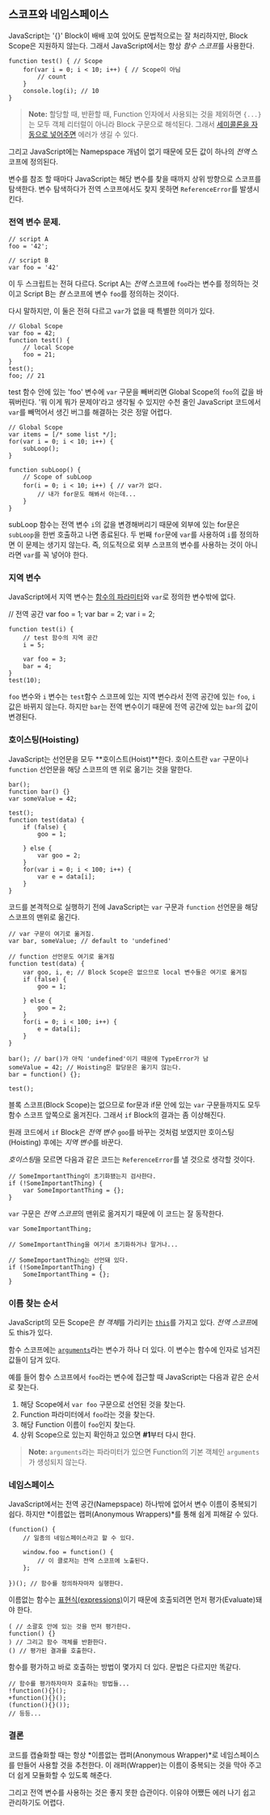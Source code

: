  ## 스코프와 네임스페이스

JavaScript는 '{}' Block이 배배 꼬여 있어도 문법적으로는 잘 처리하지만, Block Scope은 지원하지 않는다. 그래서 JavaScript에서는 항상 *함수 스코프*를 사용한다.

    function test() { // Scope
        for(var i = 0; i < 10; i++) { // Scope이 아님
            // count
        }
        console.log(i); // 10
    }

> **Note:** 할당할 때, 반환할 때, Function 인자에서 사용되는 것을 제외하면 `{...}`는 모두 객체 리터럴이 아니라 Block 구문으로 해석된다. 그래서 [세미콜론을 자동으로 넣어주면](#core.semicolon) 에러가 생길 수 있다.

그리고 JavaScript에는 Namepspace 개념이 없기 때문에 모든 값이 하나의 *전역* 스코프에 정의된다.

변수를 참조 할 때마다 JavaScript는 해당 변수를 찾을 때까지 상위 방향으로 스코프를 탐색한다. 변수 탐색하다가 전역 스코프에서도 찾지 못하면 `ReferenceError`를 발생시킨다.

### 전역 변수 문제.

    // script A
    foo = '42';

    // script B
    var foo = '42'

이 두 스크립트는 전혀 다르다. Script A는 *전역* 스코프에 `foo`라는 변수를 정의하는 것이고 Script B는 *현* 스코프에 변수 `foo`를 정의하는 것이다.

다시 말하지만, 이 둘은 전혀 다르고 `var`가 없을 때 특별한 의미가 있다.

    // Global Scope
    var foo = 42;
    function test() {
        // local Scope
        foo = 21;
    }
    test();
    foo; // 21

test 함수 안에 있는 'foo' 변수에 `var` 구문을 빼버리면 Global Scope의 `foo`의 값을 바꿔버린다. '뭐 이게 뭐가 문제야'라고 생각될 수 있지만 수천 줄인 JavaScript 코드에서 `var`를 빼먹어서 생긴 버그를 해결하는 것은 정말 어렵다.

    // Global Scope
    var items = [/* some list */];
    for(var i = 0; i < 10; i++) {
        subLoop();
    }

    function subLoop() {
        // Scope of subLoop
        for(i = 0; i < 10; i++) { // var가 없다.
            // 내가 for문도 해봐서 아는데...
        }
    }

subLoop 함수는 전역 변수 `i`의 값을 변경해버리기 때문에 외부에 있는 for문은 `subLoop`을 한번 호출하고 나면 종료된다. 두 번째 `for`문에 `var`를 사용하여 `i`를 정의하면 이 문제는 생기지 않는다. 즉, 의도적으로 외부 스코프의 변수를 사용하는 것이 아니라면 `var`를 꼭 넣어야 한다.

### 지역 변수

JavaScript에서 지역 변수는 [함수의 파라미터](#function.general)와 `var`로 정의한 변수밖에 없다.

   // 전역 공간
    var foo = 1;
    var bar = 2;
    var i = 2;

    function test(i) {
        // test 함수의 지역 공간
        i = 5;

        var foo = 3;
        bar = 4;
    }
    test(10);

`foo` 변수와 `i` 변수는 `test`함수 스코프에 있는 지역 변수라서 전역 공간에 있는 `foo`, `i` 값은 바뀌지 않는다. 하지만 `bar`는 전역 변수이기 때문에 전역 공간에 있는 `bar`의 값이 변경된다.

### 호이스팅(Hoisting)

JavaScript는 선언문을 모두 **호이스트(Hoist)**한다. 호이스트란 `var` 구문이나 `function` 선언문을 해당 스코프의 맨 위로 옮기는 것을 말한다.

    bar();
    function bar() {}
    var someValue = 42;

    test();
    function test(data) {
        if (false) {
            goo = 1;

        } else {
            var goo = 2;
        }
        for(var i = 0; i < 100; i++) {
            var e = data[i];
        }
    }

코드를 본격적으로 실행하기 전에 JavaScript는 `var` 구문과 `function` 선언문을 해당 스코프의 맨위로 옮긴다.

    // var 구문이 여기로 옮겨짐.
    var bar, someValue; // default to 'undefined'

    // function 선언문도 여기로 옮겨짐
    function test(data) {
        var goo, i, e; // Block Scope은 없으므로 local 변수들은 여기로 옮겨짐
        if (false) {
            goo = 1;

        } else {
            goo = 2;
        }
        for(i = 0; i < 100; i++) {
            e = data[i];
        }
    }

    bar(); // bar()가 아직 'undefined'이기 때문에 TypeError가 남
    someValue = 42; // Hoisting은 할당문은 옮기지 않는다.
    bar = function() {};

    test();

블록 스코프(Block Scope)는 없으므로 for문과 if문 안에 있는 `var` 구문들까지도 모두 함수 스코프 앞쪽으로 옮겨진다. 그래서 `if` Block의 결과는 좀 이상해진다.

원래 코드에서 `if` Block은 *전역 변수* `goo`를 바꾸는 것처럼 보였지만 호이스팅(Hoisting) 후에는 *지역 변수*를 바꾼다.

*호이스팅*을 모르면 다음과 같은 코드는 `ReferenceError`를 낼 것으로 생각할 것이다.

    // SomeImportantThing이 초기화됐는지 검사한다.
    if (!SomeImportantThing) {
        var SomeImportantThing = {};
    }

`var` 구문은 *전역 스코프*의 맨위로 옮겨지기 때문에 이 코드는 잘 동작한다.

    var SomeImportantThing;

    // SomeImportantThing을 여기서 초기화하거나 말거나...

    // SomeImportantThing는 선언돼 있다.
    if (!SomeImportantThing) {
        SomeImportantThing = {};
    }

### 이름 찾는 순서

JavaScript의 모든 Scope은 *현 객체*를 가리키는 [`this`](#function.this)를 가지고 있다. *전역 스코프*에도 this가 있다.

함수 스코프에는 [`arguments`](#function.arguments)라는 변수가 하나 더 있다. 이 변수는 함수에 인자로 넘겨진 값들이 담겨 있다.

예를 들어 함수 스코프에서 `foo`라는 변수에 접근할 때 JavaScript는 다음과 같은 순서로 찾는다.

 1. 해당 Scope에서 `var foo` 구문으로 선언된 것을 찾는다.
 2. Function 파라미터에서 `foo`라는 것을 찾는다.
 3. 해당 Function 이름이 `foo`인지 찾는다.
 4. 상위 Scope으로 있는지 확인하고 있으면 **#1**부터 다시 한다.
 
> **Note:** `arguments`라는 파라미터가 있으면 Function의 기본 객체인 `arguments`가 생성되지 않는다.

### 네임스페이스

JavaScript에서는 전역 공간(Namepspace) 하나밖에 없어서 변수 이름이 중복되기 쉽다. 하지만 *이름없는 랩퍼(Anonymous Wrappers)*를 통해 쉽게 피해갈 수 있다.

    (function() {
        // 일종의 네임스페이스라고 할 수 있다.
        
        window.foo = function() {
            // 이 클로저는 전역 스코프에 노출된다.
        };

    })(); // 함수를 정의하자마자 실행한다.

이름없는 함수는 [표현식(expressions)](#function.general)이기 때문에 호출되려면 먼저 평가(Evaluate)돼야 한다.

    ( // 소괄호 안에 있는 것을 먼저 평가한다.
    function() {}
    ) // 그리고 함수 객체를 반환한다.
    () // 평가된 결과를 호출한다.

함수를 평가하고 바로 호출하는 방법이 몇가지 더 있다. 문법은 다르지만 똑같다.

    // 함수를 평가하자마자 호출하는 방법들...
    !function(){}();
    +function(){}();
    (function(){}());
    // 등등...

### 결론

코드를 캡슐화할 때는 항상 *이름없는 랩퍼(Anonymous Wrapper)*로 네임스페이스를 만들어 사용할 것을 추천한다. 이 래퍼(Wrapper)는 이름이 중복되는 것을 막아 주고 더 쉽게 모듈화할 수 있도록 해준다.

그리고 전역 변수를 사용하는 것은 좋지 못한 습관이다. 이유야 어쨌든 에러 나기 쉽고 관리하기도 어렵다.
